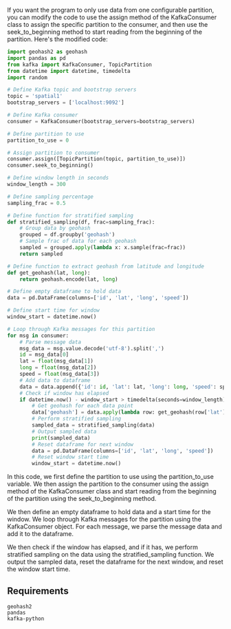 If you want the program to only use data from one configurable partition, you can modify the code to use the assign method of the KafkaConsumer class to assign the specific partition to the consumer, and then use the seek_to_beginning method to start reading from the beginning of the partition. Here's the modified code:
```Python
import geohash2 as geohash
import pandas as pd
from kafka import KafkaConsumer, TopicPartition
from datetime import datetime, timedelta
import random

# Define Kafka topic and bootstrap servers
topic = 'spatial1'
bootstrap_servers = ['localhost:9092']

# Define Kafka consumer
consumer = KafkaConsumer(bootstrap_servers=bootstrap_servers)

# Define partition to use
partition_to_use = 0

# Assign partition to consumer
consumer.assign([TopicPartition(topic, partition_to_use)])
consumer.seek_to_beginning()

# Define window length in seconds
window_length = 300

# Define sampling percentage
sampling_frac = 0.5

# Define function for stratified sampling
def stratified_sampling(df, frac=sampling_frac):
    # Group data by geohash
    grouped = df.groupby('geohash')
    # Sample frac of data for each geohash
    sampled = grouped.apply(lambda x: x.sample(frac=frac))
    return sampled

# Define function to extract geohash from latitude and longitude
def get_geohash(lat, long):
    return geohash.encode(lat, long)

# Define empty dataframe to hold data
data = pd.DataFrame(columns=['id', 'lat', 'long', 'speed'])

# Define start time for window
window_start = datetime.now()

# Loop through Kafka messages for this partition
for msg in consumer:
    # Parse message data
    msg_data = msg.value.decode('utf-8').split(',')
    id = msg_data[0]
    lat = float(msg_data[1])
    long = float(msg_data[2])
    speed = float(msg_data[3])
    # Add data to dataframe
    data = data.append({'id': id, 'lat': lat, 'long': long, 'speed': speed}, ignore_index=True)
    # Check if window has elapsed
    if datetime.now() - window_start > timedelta(seconds=window_length):
        # Get geohash for each data point
        data['geohash'] = data.apply(lambda row: get_geohash(row['lat'], row['long']), axis=1)
        # Perform stratified sampling
        sampled_data = stratified_sampling(data)
        # Output sampled data
        print(sampled_data)
        # Reset dataframe for next window
        data = pd.DataFrame(columns=['id', 'lat', 'long', 'speed'])
        # Reset window start time
        window_start = datetime.now()
```
In this code, we first define the partition to use using the partition_to_use variable. We then assign the partition to the consumer using the assign method of the KafkaConsumer class and start reading from the beginning of the partition using the seek_to_beginning method.

We then define an empty dataframe to hold data and a start time for the window. We loop through Kafka messages for the partition using the KafkaConsumer object. For each message, we parse the message data and add it to the dataframe.

We then check if the window has elapsed, and if it has, we perform stratified sampling on the data using the stratified_sampling function. We output the sampled data, reset the dataframe for the next window, and reset the window start time.

## Requirements
```Plain
geohash2
pandas
kafka-python
```
